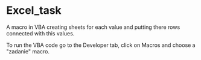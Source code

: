 # Excel_task
A macro in VBA creating sheets for each value and putting there rows connected with this values.

To run the VBA code go to the Developer tab, click on Macros and choose a "zadanie" macro.
